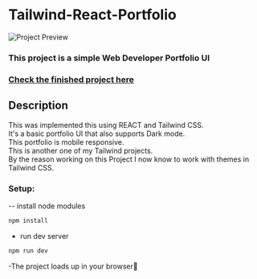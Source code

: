 # Tailwind-React-Portfolio

<img alt="Project Preview" src="https://i.postimg.cc/wj2SfdsS/ezgif-com-video-to-gif.gif" align="center"/>

### This project is a simple Web Developer Portfolio UI

### [Check the finished project here](https://tailwinid-portfolio.netlify.app/)

## Description

This was implemented this using REACT and Tailwind CSS.<br>It's a basic portfolio UI that also supports Dark mode.<br>This portfolio is mobile responsive.<br>This is another one of my Tailwind projects.<br>By the reason working on this Project I now know to work with themes in Tailwind CSS.

### Setup:

-- install node modules

```sh
npm install
```

- run dev server

```sh
npm run dev
```

-The project loads up in your browser🌟
